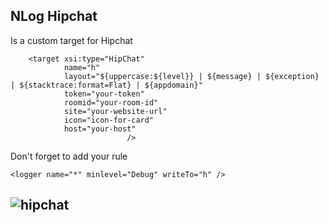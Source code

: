 NLog Hipchat
-------------
Is a custom target for Hipchat

        <target xsi:type="HipChat"
                name="h"
                layout="${uppercase:${level}} | ${message} | ${exception} | ${stacktrace:format=Flat} | ${appdomain}"
                token="your-token"
                roomid="your-room-id"
                site="your-website-url"
                icon="icon-for-card"
                host="your-host"
                              />
Don't forget to add your rule

    <logger name="*" minlevel="Debug" writeTo="h" />

![hipchat](https://s16.postimg.org/608xjfv5x/hipchat.png)
----------

